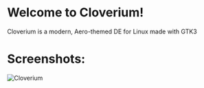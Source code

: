 # Welcome to Cloverium!
Cloverium is a modern, Aero-themed DE for Linux made with GTK3

# Screenshots:
![Cloverium](clover5.png "Cloverium")